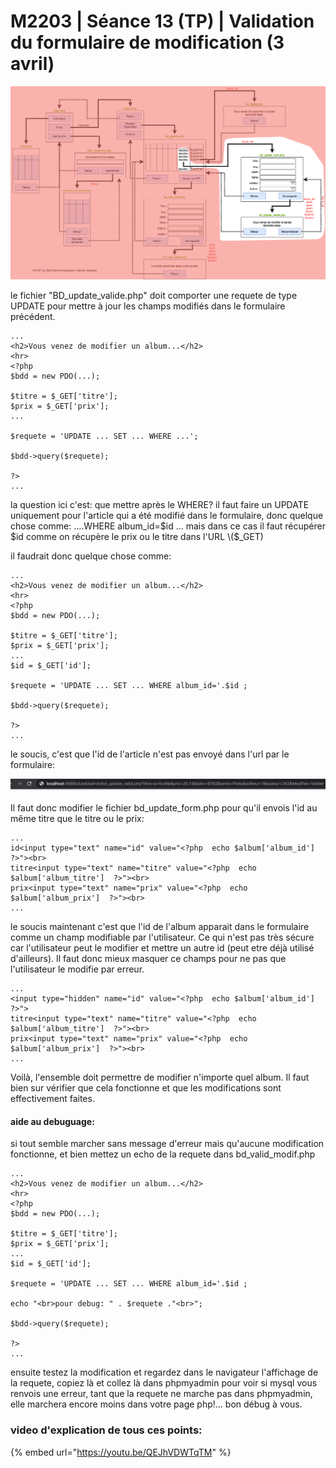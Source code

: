 # M2203 \| Séance 13 \(TP\) \| Validation du formulaire de modification \(3 avril\)

![](.gitbook/assets/image.png)

le fichier "BD\_update\_valide.php" doit comporter une requete de type UPDATE pour mettre à jour les champs modifiés dans le formulaire précédent.

```text
...
<h2>Vous venez de modifier un album...</h2>
<hr>
<?php 
$bdd = new PDO(...);

$titre = $_GET['titre'];
$prix = $_GET['prix'];
...

$requete = 'UPDATE ... SET ... WHERE ...';

$bdd->query($requete);

?>
...
```

la question ici c'est: que mettre après le WHERE?   il faut faire un UPDATE uniquement pour l'article qui a été modifié dans le formulaire, donc quelque chose comme:  ....WHERE album\_id=$id ...   mais dans ce cas il faut récupérer $id comme on récupère le prix ou le titre dans l'URL \($\_GET\)

il faudrait donc quelque chose comme:

```text
...
<h2>Vous venez de modifier un album...</h2>
<hr>
<?php 
$bdd = new PDO(...);

$titre = $_GET['titre'];
$prix = $_GET['prix'];
...
$id = $_GET['id'];

$requete = 'UPDATE ... SET ... WHERE album_id='.$id ;

$bdd->query($requete);

?>
...
```

 le soucis, c'est que l'id de l'article n'est pas envoyé dans l'url par le formulaire:

![](.gitbook/assets/capture-de-cran-2020-03-30-a-10.36.21.png)

Il faut donc modifier le fichier bd\_update\_form.php pour qu'il envois l'id au même titre que le titre ou le prix:

```text
...
id<input type="text" name="id" value="<?php  echo $album['album_id']  ?>"><br>
titre<input type="text" name="titre" value="<?php  echo $album['album_titre']  ?>"><br>
prix<input type="text" name="prix" value="<?php  echo $album['album_prix']  ?>"><br>
...
```

le soucis maintenant c'est que l'id de l'album apparait dans le formulaire comme un champ modifiable par l'utilisateur. Ce qui n'est pas très sécure car l'utilisateur peut le modifier et mettre un autre id \(peut etre déjà utilisé d'ailleurs\). Il faut donc mieux masquer ce champs pour ne pas que l'utilisateur le modifie par erreur.

```text
...
<input type="hidden" name="id" value="<?php  echo $album['album_id']  ?>">
titre<input type="text" name="titre" value="<?php  echo $album['album_titre']  ?>"><br>
prix<input type="text" name="prix" value="<?php  echo $album['album_prix']  ?>"><br>
...
```

Voilà, l'ensemble doit permettre de modifier n'importe quel album.  Il faut bien sur vérifier que cela fonctionne et que les modifications sont effectivement faites.

#### aide au debuguage: 

 si tout semble marcher sans message d'erreur mais qu'aucune modification fonctionne, et bien mettez un echo de la requete dans bd\_valid\_modif.php

```text
...
<h2>Vous venez de modifier un album...</h2>
<hr>
<?php 
$bdd = new PDO(...);

$titre = $_GET['titre'];
$prix = $_GET['prix'];
...
$id = $_GET['id'];

$requete = 'UPDATE ... SET ... WHERE album_id='.$id ;

echo "<br>pour debug: " . $requete ."<br>";

$bdd->query($requete);

?>
...
```

ensuite testez la modification et regardez dans le navigateur l'affichage de la requete, copiez là et collez là dans phpmyadmin pour voir si mysql vous renvois une erreur,  tant que la requete ne marche pas dans phpmyadmin, elle  marchera encore moins dans votre page php!... bon débug à vous.

### video d'explication de tous ces points:

{% embed url="https://youtu.be/QEJhVDWTqTM" %}



